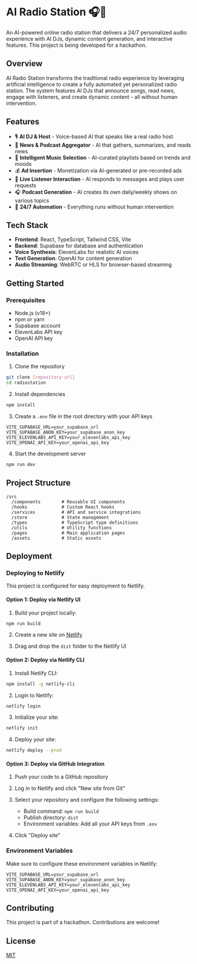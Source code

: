 # AI Radio Station 🎧🤖

An AI-powered online radio station that delivers a 24/7 personalized audio experience with AI DJs, dynamic content generation, and interactive features. This project is being developed for a hackathon.

## Overview

AI Radio Station transforms the traditional radio experience by leveraging artificial intelligence to create a fully automated yet personalized radio station. The system features AI DJs that announce songs, read news, engage with listeners, and create dynamic content - all without human intervention.

## Features

- 🎙️ **AI DJ & Host** - Voice-based AI that speaks like a real radio host
- 📰 **News & Podcast Aggregator** - AI that gathers, summarizes, and reads news
- 🎵 **Intelligent Music Selection** - AI-curated playlists based on trends and moods
- 💰 **Ad Insertion** - Monetization via AI-generated or pre-recorded ads
- 💬 **Live Listener Interaction** - AI responds to messages and plays user requests
- 🎧 **Podcast Generation** - AI creates its own daily/weekly shows on various topics
- 🔄 **24/7 Automation** - Everything runs without human intervention

## Tech Stack

- **Frontend**: React, TypeScript, Tailwind CSS, Vite
- **Backend**: Supabase for database and authentication
- **Voice Synthesis**: ElevenLabs for realistic AI voices
- **Text Generation**: OpenAI for content generation
- **Audio Streaming**: WebRTC or HLS for browser-based streaming

## Getting Started

### Prerequisites

- Node.js (v18+)
- npm or yarn
- Supabase account
- ElevenLabs API key
- OpenAI API key

### Installation

1. Clone the repository
```bash
git clone [repository-url]
cd radiostation
```

2. Install dependencies
```bash
npm install
```

3. Create a `.env` file in the root directory with your API keys
```
VITE_SUPABASE_URL=your_supabase_url
VITE_SUPABASE_ANON_KEY=your_supabase_anon_key
VITE_ELEVENLABS_API_KEY=your_elevenlabs_api_key
VITE_OPENAI_API_KEY=your_openai_api_key
```

4. Start the development server
```bash
npm run dev
```

## Project Structure

```
/src
  /components        # Reusable UI components
  /hooks             # Custom React hooks
  /services          # API and service integrations
  /store             # State management
  /types             # TypeScript type definitions
  /utils             # Utility functions
  /pages             # Main application pages
  /assets            # Static assets
```

## Deployment

### Deploying to Netlify

This project is configured for easy deployment to Netlify.

#### Option 1: Deploy via Netlify UI

1. Build your project locally:
```bash
npm run build
```

2. Create a new site on [Netlify](https://app.netlify.com/)

3. Drag and drop the `dist` folder to the Netlify UI

#### Option 2: Deploy via Netlify CLI

1. Install Netlify CLI:
```bash
npm install -g netlify-cli
```

2. Login to Netlify:
```bash
netlify login
```

3. Initialize your site:
```bash
netlify init
```

4. Deploy your site:
```bash
netlify deploy --prod
```

#### Option 3: Deploy via GitHub Integration

1. Push your code to a GitHub repository

2. Log in to Netlify and click "New site from Git"

3. Select your repository and configure the following settings:
   - Build command: `npm run build`
   - Publish directory: `dist`
   - Environment variables: Add all your API keys from `.env`

4. Click "Deploy site"

### Environment Variables

Make sure to configure these environment variables in Netlify:

```
VITE_SUPABASE_URL=your_supabase_url
VITE_SUPABASE_ANON_KEY=your_supabase_anon_key
VITE_ELEVENLABS_API_KEY=your_elevenlabs_api_key
VITE_OPENAI_API_KEY=your_openai_api_key
```

## Contributing

This project is part of a hackathon. Contributions are welcome!

## License

[MIT](LICENSE)
